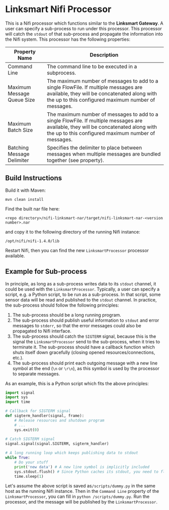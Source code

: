 # Linksmart Nifi Processor

This is a Nifi processor which functions similar to the **Linksmart Gateway**. A user can specify a sub-process to run under this processor. This processor will catch the `stdout` of that sub-process and propagate the information into the Nifi system. This processor has the following properties:

Property Name | Description 
------|-----
Command Line | The command line to be executed in a subprocess. 
Maximum Message Queue Size | The maximum number of messages to add to a single FlowFile. If multiple messages are available, they will be concatenated along with the <Message Delimiter> up to this configured maximum number of messages.
Maximum Batch Size |The maximum number of messages to add to a single FlowFile. If multiple messages are available, they will be concatenated along with the <Message Delimiter> up to this configured maximum number of messages.
Batching Message Delimiter |Specifies the delimiter to place between messages when multiple messages are bundled together (see <Max Batch Size> property). 


## Build Instructions
Build it with Maven:
```
mvn clean install
```
Find the built nar file here:
```
<repo directory>/nifi-linksmart-nar/target/nifi-linksmart-nar-<version number>.nar
```
and copy it to the following directory of the running Nifi instance:
```
/opt/nifi/nifi-1.4.0/lib
```
Restart Nifi, then you can find the new ``LinksmartProcessor`` processor available.

## Example for Sub-process
In principle, as long as a sub-process writes data to its `stdout` channel, it could be used with the `LinksmartProcessor`. Typically, a user can specify a script, e.g. a Python script, to be run as a sub-process. In that script, some sensor data will be read and published to the `stdout` channel. In practice, the sub-process should follow the following principles:  
  

 1. The sub-process should be a long running program.
 2. The sub-process should publish useful information to `stdout` and error messages to `stderr`, so that the error messages could also be propagated to Nifi interface.
 3. The sub-process should catch the `SIGTERM` signal, because this is the signal the `LinksmartProcessor` send to the sub-process, when it tries to terminate it. The sub-process should have a callback function which shuts itself down gracefully (closing opened resources/connections, etc.).
 4. The sub-process should print each outgoing message with a new line symbol at the end (`\n` or `\r\n`), as this symbol is used by the processor to separate messages.

As an example, this is a Python script which fits the above principles:
```python
import signal
import sys
import time

# Callback for SIGTERM signal
def sigterm_handler(signal, frame):
    # Release resources and shutdown program
    # ...
    sys.exit(0)
    
# Catch SIGTERM signal
signal.signal(signal.SIGTERM, sigterm_handler)

# A long running loop which keeps publishing data to stdout
while True:
	# Do your stuff
    print('new data') # A new line symbol is implicitly included
    sys.stdout.flush() # Since Python caches its stdout, you need to flush it explicitly 
    time.sleep(1)
```

Let's assume the above script is saved as`/scripts/dummy.py` in the same host as the running Nifi instance. Then in the `Command Line` property of the `LinksmartProcessor`, you can fill in `python /scripts/dummy.py`. Run the processor, and the message will be published by the `LinksmartProcessor`.